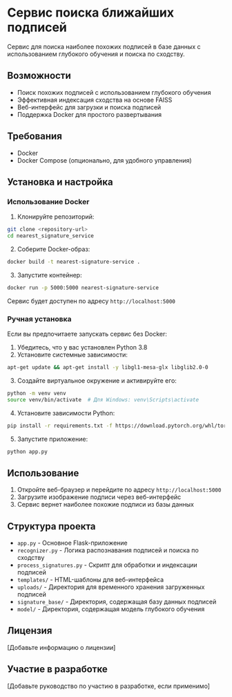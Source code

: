 # Сервис поиска ближайших подписей

Сервис для поиска наиболее похожих подписей в базе данных с использованием глубокого обучения и поиска по сходству.

## Возможности

- Поиск похожих подписей с использованием глубокого обучения
- Эффективная индексация сходства на основе FAISS
- Веб-интерфейс для загрузки и поиска подписей
- Поддержка Docker для простого развертывания

## Требования

- Docker
- Docker Compose (опционально, для удобного управления)

## Установка и настройка

### Использование Docker

1. Клонируйте репозиторий:
```bash
git clone <repository-url>
cd nearest_signature_service
```

2. Соберите Docker-образ:
```bash
docker build -t nearest-signature-service .
```

3. Запустите контейнер:
```bash
docker run -p 5000:5000 nearest-signature-service
```

Сервис будет доступен по адресу `http://localhost:5000`

### Ручная установка

Если вы предпочитаете запускать сервис без Docker:

1. Убедитесь, что у вас установлен Python 3.8
2. Установите системные зависимости:
```bash
apt-get update && apt-get install -y libgl1-mesa-glx libglib2.0-0
```

3. Создайте виртуальное окружение и активируйте его:
```bash
python -m venv venv
source venv/bin/activate  # Для Windows: venv\Scripts\activate
```

4. Установите зависимости Python:
```bash
pip install -r requirements.txt -f https://download.pytorch.org/whl/torch_stable.html
```

5. Запустите приложение:
```bash
python app.py
```

## Использование

1. Откройте веб-браузер и перейдите по адресу `http://localhost:5000`
2. Загрузите изображение подписи через веб-интерфейс
3. Сервис вернет наиболее похожие подписи из базы данных

## Структура проекта

- `app.py` - Основное Flask-приложение
- `recognizer.py` - Логика распознавания подписей и поиска по сходству
- `process_signatures.py` - Скрипт для обработки и индексации подписей
- `templates/` - HTML-шаблоны для веб-интерфейса
- `uploads/` - Директория для временного хранения загруженных подписей
- `signature_base/` - Директория, содержащая базу данных подписей
- `model/` - Директория, содержащая модель глубокого обучения

## Лицензия

[Добавьте информацию о лицензии]

## Участие в разработке

[Добавьте руководство по участию в разработке, если применимо] 